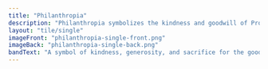 ```yaml
---
title: "Philanthropia"
description: "Philanthropia symbolizes the kindness and goodwill of Prometheus towards humanity."
layout: "tile/single"
imageFront: "philanthropia-single-front.png"
imageBack: "philanthropia-single-back.png"
bandText: "A symbol of kindness, generosity, and sacrifice for the good of others."
---
```


